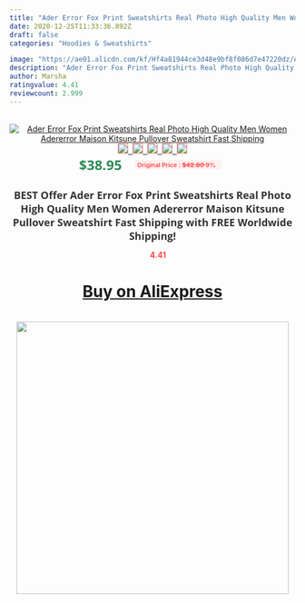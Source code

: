 ```yaml
---
title: "Ader Error Fox Print Sweatshirts Real Photo High Quality Men Women Adererror Maison Kitsune Pullover Sweatshirt Fast Shipping"
date: 2020-12-25T11:33:36.892Z
draft: false
categories: "Hoodies & Sweatshirts"

image: "https://ae01.alicdn.com/kf/Hf4a81944ce3d48e9bf8f086d7e47220dz/Ader-Error-Fox-Print-Sweatshirts-Real-Photo-High-Quality-Men-Women-Adererror-Maison-Kitsune-Pullover-Sweatshirt.jpg"
description: "Ader Error Fox Print Sweatshirts Real Photo High Quality Men Women Adererror Maison Kitsune Pullover Sweatshirt Fast Shipping"
author: Marsha
ratingvalue: 4.41
reviewcount: 2.999
---
```

<br>
<div style="text-align: center;">
<a href="https://s.click.aliexpress.com/e/_A5J2NP" target="_blank" rel="nofollow noopener noreferrer"><img alt="Ader Error Fox Print Sweatshirts Real Photo High Quality Men Women Adererror Maison Kitsune Pullover Sweatshirt Fast Shipping" class="magnifier-image" src="https://ae01.alicdn.com/kf/Hf4a81944ce3d48e9bf8f086d7e47220dz/Ader-Error-Fox-Print-Sweatshirts-Real-Photo-High-Quality-Men-Women-Adererror-Maison-Kitsune-Pullover-Sweatshirt.jpg_640x640.jpg">
<br>
<img style="border:1px solid salmon" src="https://ae01.alicdn.com/kf/Hf4a81944ce3d48e9bf8f086d7e47220dz/Ader-Error-Fox-Print-Sweatshirts-Real-Photo-High-Quality-Men-Women-Adererror-Maison-Kitsune-Pullover-Sweatshirt.jpg_120x120.jpg">&nbsp;&nbsp;<img style="border:1px solid salmon" src="https://ae01.alicdn.com/kf/Hf12eb18b80024b9fa589adcec939da6aA/Ader-Error-Fox-Print-Sweatshirts-Real-Photo-High-Quality-Men-Women-Adererror-Maison-Kitsune-Pullover-Sweatshirt.jpg_120x120.jpg">&nbsp;&nbsp;<img style="border:1px solid salmon" src="https://ae01.alicdn.com/kf/Hb37e7dea1332494ca6afdddb25cb6f0fO/Ader-Error-Fox-Print-Sweatshirts-Real-Photo-High-Quality-Men-Women-Adererror-Maison-Kitsune-Pullover-Sweatshirt.jpg_120x120.jpg">&nbsp;&nbsp;<img style="border:1px solid salmon" src="https://ae01.alicdn.com/kf/H153a80ead9b74fa9a123da7b19cdb533X/Ader-Error-Fox-Print-Sweatshirts-Real-Photo-High-Quality-Men-Women-Adererror-Maison-Kitsune-Pullover-Sweatshirt.jpg_120x120.jpg">&nbsp;&nbsp;<img style="border:1px solid salmon" src="https://ae01.alicdn.com/kf/H15f05f2f97804b3facfc73971c29633aX/Ader-Error-Fox-Print-Sweatshirts-Real-Photo-High-Quality-Men-Women-Adererror-Maison-Kitsune-Pullover-Sweatshirt.jpg_120x120.jpg"></a></div><br0>
<div style="text-align: center;"><span style="background-color: white; border: 0px; box-sizing: border-box; color: seagreen; display: inline-block; font-family: &quot;open sans&quot; , &quot;arial&quot; , &quot;helvetica&quot; , sans-serif , &quot;heiti&quot;; font-size: 24px; font-stretch: inherit; font-weight: 700; line-height: inherit; margin: 0px 10px 0px 0px; padding: 0px; vertical-align: middle;">$38.95 </span>
<span style="background: rgb(255 , 241 , 241); border-radius: 3px; border: 0px; box-sizing: border-box; color: #ff4747; display: inline-block; font-family: inherit; font-size: 12px; font-stretch: inherit; font-style: inherit; font-variant: inherit; font-weight: 600; line-height: inherit; margin: 0px; padding: 2px 5px; transform: scale(0.9); vertical-align: middle;">Original Price : <b style="text-decoration: line-through;">$42.80 </b> 9%&nbsp;&nbsp;</span></div>
<h1 style="color: #333333; display: inline-block; font-family: &quot;open sans&quot; , &quot;arial&quot; , &quot;helvetica&quot; , sans-serif , &quot;heiti&quot;; font-size: 18px; font-stretch: inherit; font-weight: 700; text-align: center;">BEST Offer Ader Error Fox Print Sweatshirts Real Photo High Quality Men Women Adererror Maison Kitsune Pullover Sweatshirt Fast Shipping with FREE Worldwide Shipping!</h1>
<div style="color: #ff4747; text-align: center;">
<img src="https://4.bp.blogspot.com/-M0ZcTcb-5uY/XleCXlxnR4I/AAAAAAAAAEc/OrjgMkXV1oMQFaCRZj5HQwOCBcu3w1FegCPcBGAYYCw/s1600/star.png" style="height: 15px;">&nbsp;<b>4.41</b></div>
<div class="button_cont" align="center"><a class="buynow_a" href="https://s.click.aliexpress.com/e/_A5J2NP" target="_blank" rel="nofollow noopener noreferrer"><H1>Buy on AliExpress</H1></a></div><br>
<div class="separator" style="clear: both; text-align: center;">
<img src="https://lh3.googleusercontent.com/-pTy5HemUv9M/XlePHvY0dAI/AAAAAAAAAE4/0nX5iRUoIWY8eMW9Dpxeirr157OZliDIgCLcBGAsYHQ/s1600/badge.gif" width="480">
</div>
